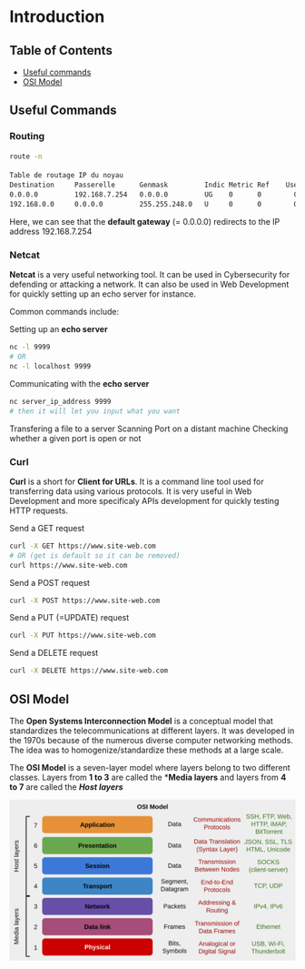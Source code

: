 # Introduction

## Table of Contents

- [Useful commands](#useful-commands)
- [OSI Model](#osi-model)

## Useful Commands

### Routing

```bash
route -n

Table de routage IP du noyau
Destination     Passerelle      Genmask         Indic Metric Ref    Use Iface
0.0.0.0         192.168.7.254   0.0.0.0         UG    0      0        0 enp0s31f6
192.168.0.0     0.0.0.0         255.255.248.0   U     0      0        0 enp0s31f6
```

Here, we can see that the **default gateway** (= 0.0.0.0) redirects to the IP address 192.168.7.254

### Netcat

**Netcat** is a very useful networking tool. It can be used in Cybersecurity for defending or attacking a network. It can also be used in Web Development for quickly setting up an echo server for instance.

Common commands include:

Setting up an **echo server**
```bash
nc -l 9999
# OR
nc -l localhost 9999
```

Communicating with the **echo server**
```bash
nc server_ip_address 9999
# then it will let you input what you want
```


Transfering a file to a server
Scanning Port on a distant machine
Checking whether a given port is open or not

### Curl

**Curl** is a short for **Client for URLs**. It is a command line tool used for transferring data using various protocols. It is very useful in Web Development and more specificaly APIs development for quickly testing HTTP requests.

Send a GET request
```bash
curl -X GET https://www.site-web.com
# OR (get is default so it can be removed)
curl https://www.site-web.com
```

Send a POST request
```bash
curl -X POST https://www.site-web.com
```

Send a PUT (=UPDATE) request
```bash
curl -X PUT https://www.site-web.com
```

Send a DELETE request
```bash
curl -X DELETE https://www.site-web.com
```


## OSI Model

The **Open Systems Interconnection Model** is a conceptual model that standardizes the telecommunications at different layers. It was developed in the 1970s because of the numerous diverse computer networking methods. The idea was to homogenize/standardize these methods at a large scale.

The **OSI Model** is a seven-layer model where layers belong to two different classes. Layers from **1 to 3** are called the ***Media layers** and layers from **4 to 7** are called the ***Host layers***

![img_1](/networks/introduction/resources/osi-model.png)